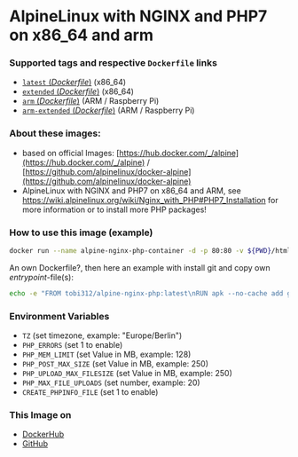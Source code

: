 # AlpineLinux with NGINX and PHP7 on x86_64 and arm

### Supported tags and respective `Dockerfile` links
-	[`latest` (*Dockerfile*)](https://github.com/Tob1asDocker/alpine-nginx-php/blob/master/alpine.x86_64.Dockerfile) (x86_64)
-	[`extended` (*Dockerfile*)](https://github.com/Tob1asDocker/alpine-nginx-php/blob/master/alpine.x86_64.extended.Dockerfile) (x86_64)
-	[`arm` (*Dockerfile*)](https://github.com/Tob1asDocker/alpine-nginx-php/blob/master/alpine.armhf.Dockerfile) (ARM / Raspberry Pi)
-	[`arm-extended` (*Dockerfile*)](https://github.com/Tob1asDocker/alpine-nginx-php/blob/master/alpine.armhf.extended.Dockerfile) (ARM / Raspberry Pi)

### About these images:
* based on official Images: [https://hub.docker.com/_/alpine](https://hub.docker.com/_/alpine) / [https://github.com/alpinelinux/docker-alpine](https://github.com/alpinelinux/docker-alpine)
* AlpineLinux with NGINX and PHP7 on x86_64 and ARM, see https://wiki.alpinelinux.org/wiki/Nginx_with_PHP#PHP7_Installation for more information or to install more PHP packages!

### How to use this image (example)
 
```sh
docker run --name alpine-nginx-php-container -d -p 80:80 -v ${PWD}/html:/var/www/html -e PHP_ERRORS=1 -e PHP_UPLOAD_MAX_FILESIZE=250 tobi312/alpine-nginx-php:latest
 ``` 
  
An own Dockerfile?, then here an example with install git and copy own *entrypoint*-file(s):  

```sh
echo -e "FROM tobi312/alpine-nginx-php:latest\nRUN apk --no-cache add git\nCOPY *.sh /entrypoint.d/" > Dockerfile
```

### Environment Variables
* `TZ`  (set timezone, example: "Europe/Berlin")
* `PHP_ERRORS` (set 1 to enable)
* `PHP_MEM_LIMIT` (set Value in MB, example: 128)
* `PHP_POST_MAX_SIZE` (set Value in MB, example: 250)
* `PHP_UPLOAD_MAX_FILESIZE` (set Value in MB, example: 250)
* `PHP_MAX_FILE_UPLOADS` (set number, example: 20)
* `CREATE_PHPINFO_FILE` (set 1 to enable)

### This Image on
* [DockerHub](https://hub.docker.com/r/tobi312/alpine-nginx-php/)
* [GitHub](https://github.com/Tob1asDocker/alpine-nginx-php)
